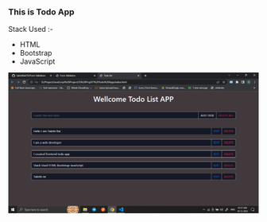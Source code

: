 ### This is Todo App 

Stack Used :-
- HTML
- Bootstrap
- JavaScript

![Image](img/Screenshot%20(544).png)
